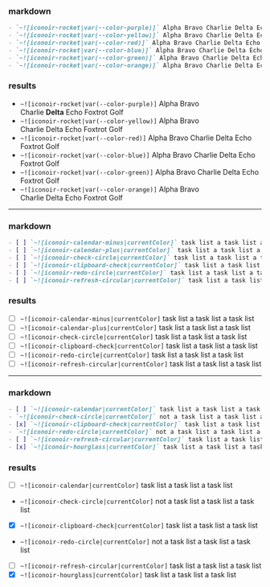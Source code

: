 ### markdown

```markdown
- `~![iconoir-rocket|var(--color-purple)]` Alpha Bravo Charlie Delta Echo Foxtrot Golf
- `~![iconoir-rocket|var(--color-yellow)]` Alpha Bravo Charlie Delta Echo Foxtrot Golf
- `~![iconoir-rocket|var(--color-red)]` Alpha Bravo Charlie Delta Echo Foxtrot Golf
- `~![iconoir-rocket|var(--color-blue)]` Alpha Bravo Charlie Delta Echo Foxtrot Golf
- `~![iconoir-rocket|var(--color-green)]` Alpha Bravo Charlie Delta Echo Foxtrot Golf
- `~![iconoir-rocket|var(--color-orange)]` Alpha Bravo Charlie Delta Echo Foxtrot Golf
```

### results

- `~![iconoir-rocket|var(--color-purple)]` Alpha Bravo Charlie **Delta** Echo Foxtrot Golf
- `~![iconoir-rocket|var(--color-yellow)]` Alpha Bravo Charlie Delta Echo Foxtrot Golf
- `~![iconoir-rocket|var(--color-red)]` Alpha Bravo Charlie Delta Echo Foxtrot Golf
- `~![iconoir-rocket|var(--color-blue)]` Alpha Bravo Charlie Delta Echo Foxtrot Golf
- `~![iconoir-rocket|var(--color-green)]` Alpha Bravo Charlie Delta Echo Foxtrot Golf
- `~![iconoir-rocket|var(--color-orange)]` Alpha Bravo Charlie Delta Echo Foxtrot Golf

---

### markdown

```markdown
- [ ] `~![iconoir-calendar-minus|currentColor]` task list a task list a task list
- [ ] `~![iconoir-calendar-plus|currentColor]` task list a task list a task list
- [ ] `~![iconoir-check-circle|currentColor]` task list a task list a task list
- [ ] `~![iconoir-clipboard-check|currentColor]` task list a task list a task list
- [ ] `~![iconoir-redo-circle|currentColor]` task list a task list a task list
- [ ] `~![iconoir-refresh-circular|currentColor]` task list a task list a task list
```

### results

- [ ] `~![iconoir-calendar-minus|currentColor]` task list a task list a task list
- [ ] `~![iconoir-calendar-plus|currentColor]` task list a task list a task list
- [ ] `~![iconoir-check-circle|currentColor]` task list a task list a task list
- [ ] `~![iconoir-clipboard-check|currentColor]` task list a task list a task list
- [ ] `~![iconoir-redo-circle|currentColor]` task list a task list a task list
- [ ] `~![iconoir-refresh-circular|currentColor]` task list a task list a task list

---

### markdown

```markdown
- [ ] `~![iconoir-calendar|currentColor]` task list a task list a task list
- `~![iconoir-check-circle|currentColor]` not a task list a task list a task list
- [x] `~![iconoir-clipboard-check|currentColor]` task list a task list a task list
- `~![iconoir-redo-circle|currentColor]` not a task list a task list a task list
- [ ] `~![iconoir-refresh-circular|currentColor]` task list a task list a task list
- [x] `~![iconoir-hourglass|currentColor]` task list a task list a task list
```

### results

- [ ] `~![iconoir-calendar|currentColor]` task list a task list a task list
- `~![iconoir-check-circle|currentColor]` not a task list a task list a task list
- [x] `~![iconoir-clipboard-check|currentColor]` task list a task list a task list
- `~![iconoir-redo-circle|currentColor]` not a task list a task list a task list
- [ ] `~![iconoir-refresh-circular|currentColor]` task list a task list a task list
- [x] `~![iconoir-hourglass|currentColor]` task list a task list a task list